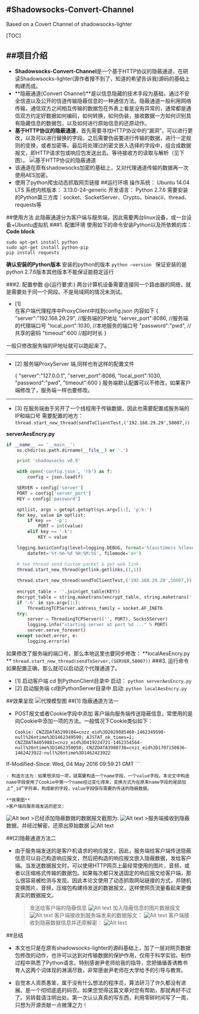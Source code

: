 
#Shadowsocks-Convert-Channel
--------
Based on a Covert Channel of shadowsocks-lighter

[TOC]

##项目介绍
-----
- **Shadowsocks-Convert-Channel**是一个基于HTTP协议的隐蔽通道，在研读Shadowsocks-lighter(源作者搜不到了，知道的希望告诉我)源码的基础上构建而成。
-  **隐蔽通道(Convert Channel)**是以信息隐藏的技术手段为基础，通过不安全信道以及公开的信道传输隐蔽信息的一种通信方法。隐蔽通道一般利用网络传输，通信双方之间相互传输的数据包在外表上看是没有异常的，通常都是通信双方约定好数据如何编码，如何转换，如何伪装，接收数据一方如何识别具有隐藏信息的数据包，以及如何进行原始信息的还原动作。
-  **基于HTTP协议的隐蔽通道**，首先需要寻找HTTP协议中的“漏洞”，可以进行更改，以及可以进行替换的字段。之后需要伪装要进行传输的数据，进行一定规则的变换，或者加密等。最后将处理过的密文嵌入选择的字段中，组合成数据报文，即HTTP请求包或响应包发送出去。等待接收方的读取与解析（见下图）。
![基于HTTP协议的隐蔽通道](./1469084826761.png)
- 该通道在原有shadowsocks加密的基础上，又对代理通道传输的数据再一次使用AES加密。
- 使用了python爬虫动态抓取网页链接
##运行环境
	操作系统：     Ubuntu 14.04 LTS 
	系统内核版本： 3.13.0-24-generic
	开发语言：     Python 2.7.6
	需要安装的Python第三方库：socket、SocketServer、Crypto、binascii、thread、requests等

##使用方法
此隐蔽通道分为客户端与服务端，因此需要两台linux设备，或一台设备+Ubuntu虚拟机
###1.  配置环境
使用如下的命令安装Python以及所依赖的库：
**Code block**
```
sudo apt-get install python
sudo apt-get install python-pip
pip install requests
``` 
**确认安装的Python版本**
安装的python的版本
```python –version ```
保证安装的是python 2.7.6版本其他版本不能保证能稳定运行

###2.  配置参数
@(运行要求:) 两台计算机设备需要连接同一个路由器的网络，就是需要处于同一个网段。不是局域网的情况未测试。

- [1]   
在客户端代理程序中ProxyClient中找到config.json
内容如下
	{
			"server":"192.168.29.29",    //服务端的IP地址
		    "server_port":8086,             //服务端的代理端口号
		    "local_port":1030,              //本地服务的端口号
		    "password":"pwd",              //共享的密码
		    "timeout":600                     //超时时长
	}

一般只修改服务端的IP地址就可以跑起来了。

------------
- [2] 
服务端ProxyServer 端,同样也有这样的配置文件

	{
	    "server":"127.0.0.1",
	    "server_port":8086,
	    "local_port":1030,
	    "password":"pwd",
	    "timeout":600
	}
服务端默认配置可以不修改，如果客户端修改了，服务端一样也要修改。

----
- [3]
在服务端由于另开了一个线程用于传输数据，因此也需要配置成服务端的IP和端口号
需要配置的地方：
 `thread.start_new_thread(sendToClientTest,('192.168.29.29',50007,))`
 
**serverAesEncry.py**
```python
if __name__ == '__main__':
    os.chdir(os.path.dirname(__file__) or '.')

    print 'shadowsocks v0.9'

    with open('config.json', 'rb') as f:
        config = json.load(f)

    SERVER = config['server']
    PORT = config['server_port']
    KEY = config['password']

    optlist, args = getopt.getopt(sys.argv[1:], 'p:k:')
    for key, value in optlist:
        if key == '-p':
            PORT = int(value)
        elif key == '-k':
            KEY = value

    logging.basicConfig(level=logging.DEBUG, format='%(asctime)s %(levelname)-8s %(message)s',
        datefmt='%Y-%m-%d %H:%M:%S', filemode='a+')

    # two thread send Custom packet & get web link 
    thread.start_new_thread(getlink.getlinks,(1,1))
    
    thread.start_new_thread(sendToClientTest,('192.168.29.29',50007,))
    
    encrypt_table = ''.join(get_table(KEY))
    decrypt_table = string.maketrans(encrypt_table, string.maketrans('', ''))
    if '-6' in sys.argv[1:]:
        ThreadingTCPServer.address_family = socket.AF_INET6
    try:
        server = ThreadingTCPServer(('', PORT), Socks5Server)
        logging.info("starting server at port %d ..." % PORT)
        server.serve_forever()
    except socket.error, e:
        logging.error(e)
```

如果修改了服务端的端口号，那么本地这里也要同步修改：
**localAesEncry.py	**
`thread.start_new_thread(sendToServer,(SERVER,50007))`
###3. 运行命令
如果配置正确，那么就可以启动这个代理通道了。

- [1] 启动客户端
cd 到PythonClient目录中
启动：
`python serverAesEncry.py`
- [2] 启动服务端
cd到PythonServer目录中
启动:
`python localAesEncry.py`

##效果呈现
![代理模型图](./绘图3通道总揽.png)
##[1] 隐蔽通道方法一
- POST报文或者Cookie字段中添加
	客户端向服务端传送隐蔽信息，常使用的是向Cookie中添加一项的方法。一般情况下Cookie类似如下：
	
	```http
	Cookie: CNZZDATA5299104=cnzz_eid%3D2029885460-1462349590-null%26ntime%3D1462349590; AJSTAT_ok_times=1; CNZZDATA4059881=cnzz_eid%3D419224721-1462354564-null%26ntime%3D1462350058; CNZZDATA3980738=cnzz_eid%3D1707150836-1462423922-null%26ntime%3D1462423922
If-Modified-Since: Wed, 04 May 2016 09:59:21 GMT
	```
	
	- 构造方法为：如果想添加一项，就需要构造一个name字段，一个value字段。本论文中构造name字段使用了Cookie中第一个name经过变化得来，变换方式为在原来name字段的尾部加上“_id”字符串，构成新的字段，value字段保存需要的传送的隐蔽数据。
	
	**效果图**
	>客户端向服务端发送的密文:
![Alt text](./Untitled.png)
		>已经添加隐蔽数据的数据报文截图为:
![Alt text](./Untitled1.png)
		>服务端接收到隐蔽数据，并经过解密，还原出原始数据
![Alt text](./Untitled2.png)

##[2]隐蔽通道方法二
- 由于服务端发送的是客户机请求的响应报文，因此，服务端给客户端传送隐蔽信息可以自己构造响应报文，然后把构造的响应报文嵌入隐蔽数据，发给客户端。当发送数据报文时，可以使用HTTP网页上最经常使用的图片，音频，或者以压缩格式传输的数据包。如果每次都只发送固定的响应报文给客户端，那么很容易被检测与发现。因此本论文使用了动态抓取网站链接的方式，并随机变换图片，音频，压缩包构建待发送的数据报文，这样使网页流量看起来更像真实的数据报文。
	>发送给客户端的隐蔽信息
![Alt text](./1469215535432.png)
	>加入隐蔽信息的图片数据报文
![Alt text](./1469215574856.png)
	>客户端接收到服务端发来的数据报文：
![Alt text](./1469215610419.png)
	>客户端接收到隐蔽数据信息并还原解密：
![Alt text](./1469215645891.png)

##总结
- 本文也只是在原有shadowsocks-lighter的源码基础上，加了一层对网页数据包修改的动作，也许可以达到对传输数据的保护作用，仅用于科学实验。制作过程中熟悉了Python语言。特别感谢尹老师给我的指导，您把循循善诱教书育人这两个词体现的淋漓尽致，非常感谢尹老师在大学给予的引导与教育。

- 自觉本人资质愚笨，属于没有什么想法的程序员，算法研习了许久都没有进展。是一个彻彻底底的码农。如果您觉得这篇文章对您有帮助，那就再好不过了。另转载请注明出处。第一次认认真真的写东西，利用零碎时间写了一周，只想为开源贡献一点微薄之力！

